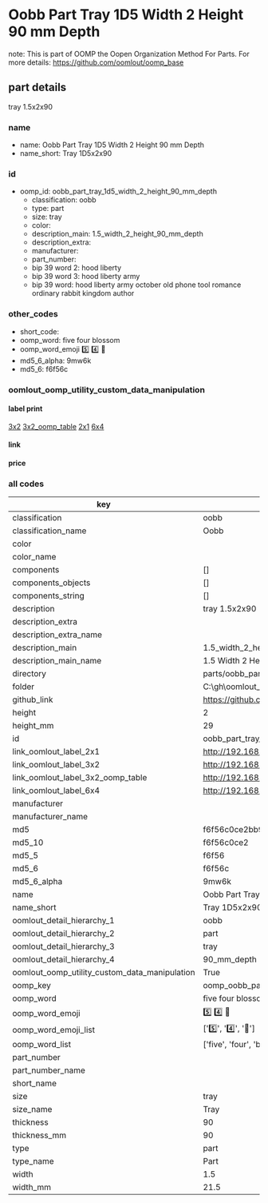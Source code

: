 # Oobb Part Tray 1D5 Width 2 Height 90 mm Depth  

note: This is part of OOMP the Oopen Organization Method For Parts. For more details: https://github.com/oomlout/oomp_base

##  part details
  



tray 1.5x2x90



### name
* name: Oobb Part Tray 1D5 Width 2 Height 90 mm Depth
* name_short: Tray 1D5x2x90 
### id
* oomp_id: oobb_part_tray_1d5_width_2_height_90_mm_depth
  * classification: oobb
  * type: part
  * size: tray
  * color: 
  * description_main: 1.5_width_2_height_90_mm_depth
  * description_extra: 
  * manufacturer: 
  * part_number: 
  * bip 39 word 2: hood liberty
  * bip 39 word 3: hood liberty army
  * bip 39 word: hood liberty army october old phone tool romance ordinary rabbit kingdom author

### other_codes
* short_code: 
* oomp_word: five four blossom
* oomp_word_emoji :five: :four: :blossom:
* md5_6_alpha: 9mw6k
* md5_6: f6f56c






### oomlout_oomp_utility_custom_data_manipulation
#### label print
[3x2](http://192.168.1.245:1112/?label=oomp%209mw6k)
[3x2_oomp_table](http://192.168.1.108:1112/?label=oomp%209mw6k)
[2x1](http://192.168.1.242:1112/?label=oomp%209mw6k)
[6x4](http://192.168.1.55:1112/?label=oomp%209mw6k)    

#### link

                              

#### price







### all codes 
| key | value |  
| --- | --- |  
| classification | oobb |  
| classification_name | Oobb |  
| color |  |  
| color_name |  |  
| components | [] |  
| components_objects | [] |  
| components_string | [] |  
| description | tray 1.5x2x90 |  
| description_extra |  |  
| description_extra_name |  |  
| description_main | 1.5_width_2_height_90_mm_depth |  
| description_main_name | 1.5 Width 2 Height 90 mm Depth |  
| directory | parts/oobb_part_tray_1d5_width_2_height_90_mm_depth |  
| folder | C:\gh\oomlout_oobb_version_4_generated_parts\parts\oobb_part_tray_1d5_width_2_height_90_mm_depth |  
| github_link | https://github.com/oomlout/oomlout_oomp_part_src/tree/main/parts/oobb_part_tray_1d5_width_2_height_90_mm_depth |  
| height | 2 |  
| height_mm | 29 |  
| id | oobb_part_tray_1d5_width_2_height_90_mm_depth |  
| link_oomlout_label_2x1 | http://192.168.1.242:1112/?label=oomp%209mw6k |  
| link_oomlout_label_3x2 | http://192.168.1.245:1112/?label=oomp%209mw6k |  
| link_oomlout_label_3x2_oomp_table | http://192.168.1.108:1112/?label=oomp%209mw6k |  
| link_oomlout_label_6x4 | http://192.168.1.55:1112/?label=oomp%209mw6k |  
| manufacturer |  |  
| manufacturer_name |  |  
| md5 | f6f56c0ce2bb9c968e4d099018203b6a |  
| md5_10 | f6f56c0ce2 |  
| md5_5 | f6f56 |  
| md5_6 | f6f56c |  
| md5_6_alpha | 9mw6k |  
| name | Oobb Part Tray 1D5 Width 2 Height 90 mm Depth |  
| name_short | Tray 1D5x2x90  |  
| oomlout_detail_hierarchy_1 | oobb |  
| oomlout_detail_hierarchy_2 | part |  
| oomlout_detail_hierarchy_3 | tray |  
| oomlout_detail_hierarchy_4 | 90_mm_depth |  
| oomlout_oomp_utility_custom_data_manipulation | True |  
| oomp_key | oomp_oobb_part_tray_1d5_width_2_height_90_mm_depth |  
| oomp_word | five four blossom |  
| oomp_word_emoji | :five: :four: :blossom: |  
| oomp_word_emoji_list | [':five:', ':four:', ':blossom:'] |  
| oomp_word_list | ['five', 'four', 'blossom'] |  
| part_number |  |  
| part_number_name |  |  
| short_name |  |  
| size | tray |  
| size_name | Tray |  
| thickness | 90 |  
| thickness_mm | 90 |  
| type | part |  
| type_name | Part |  
| width | 1.5 |  
| width_mm | 21.5 |  
